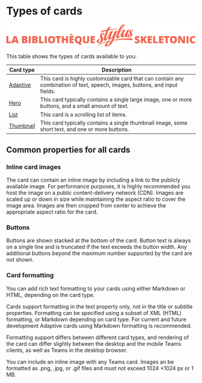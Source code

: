 # Types of cards

![Bannière représentant la bibliothèque Stylus Skeletonic](../assets/skeletonic-stylus-titre.svg)

This table shows the types of cards available to you:

| Card type          | Description                                |
| ------------- | ----------------------------------------------- |
| [Adaptive](adaptive.md)         | This card is highly customizable card that can contain any combination of text, speech, images, buttons, and input fields.  |
| [Hero](hero.md)   | This card typically contains a single large image, one or more buttons, and a small amount of text. |
| [List](list.md)             | This card is a scrolling list of items.  |
| [Thumbnail](thumbnail.md)             | This card typically contains a single thumbnail image, some short text, and one or more buttons. |

## Common properties for all cards

### Inline card images

The card can contain an inline image by including a link to the publicly available image. For performance purposes, it is highly recommended you host the image on a public content-delivery network (CDN).
Images are scaled up or down in size while maintaining the aspect ratio to cover the image area. Images are then cropped from center to achieve the appropriate aspect ratio for the card.

### Buttons

Buttons are shown stacked at the bottom of the card. Button text is always on a single line and is truncated if the text exceeds the button width. Any additional buttons beyond the maximum number supported by the card are not shown.

### Card formatting

You can add rich text formatting to your cards using either Markdown or HTML, depending on the card type.

Cards support formatting in the text property only, not in the title or subtitle properties. Formatting can be specified using a subset of XML (HTML) formatting, or Markdown depending on card type. For current and future development Adaptive cards using Markdown formatting is recommended.

Formatting support differs between different card types, and rendering of the card can differ slightly between the desktop and the mobile Teams clients, as well as Teams in the desktop browser.

You can include an inline image with any Teams card. Images an be formatted as .png, .jpg, or .gif files and must not exceed 1024 ×1024 px or 1 MB.
